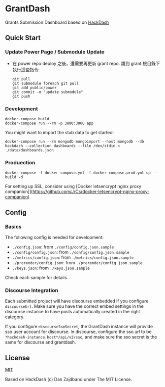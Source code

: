 GrantDash
=========

Grants Submission Dashboard based on [HackDash](http://hackdash.org)

## Quick Start

### Update Power Page / Submodule Update

 * 在 power repo deploy 之後，還需要再更新 grant repo. 請到 grant 根目錄下執行這些指令:
   ```
   git pull
   git submodule foreach git pull
   git add public/power
   git commit -m "update submodule"
   git push
   ```



### Development

```
docker-compose build
docker-compose run --rm -p 3000:3000 app
```

You might want to import the stub data to get started:

```
docker-compose run --rm mongodb mongoimport --host mongodb --db hackdash --collection dashboards --file /dev/stdin < ./data/dashboards.json
```

### Produection

```
docker-compose -f docker-compose.yml -f docker-compose.prod.yml up --build -d
```

For setting up SSL, consider using [Docker letsencrypt nginx proxy companion]](https://github.com/JrCs/docker-letsencrypt-nginx-proxy-companion).

## Config

### Basics

The following config is needed for development:

* `./config.json`: from `./config/config.json.sample`
* `./config/config.json`: from `./config/config.json.sample`
* `./metrics/config.json`: from `./metrics/config.json.sample`
* `./prerender/config.json`: from `./prerender/config.json.sample`
* `./keys.json`: from `./keys.json.sample`

Check each sample for details.

### Discourse Integration

Each submitted project will have discourse embedded if you configure `discourseUrl`.  Make sure you have the correct embed settings in the discourse instance to have posts automatically created in the right category.

If you configure `discourseSsoSecret`, the GrantDash instance will provide sso user account for discourse.  In discourse, configure the sso url to be `*hackdash-instance.host*/api/v2/sso`, and make sure the sso secret is the same for discourse and grantdash.

## License

[MIT](https://g0v.mit-license.org)

Based on HackDash (c) Dan Zajdband under The MIT License.
